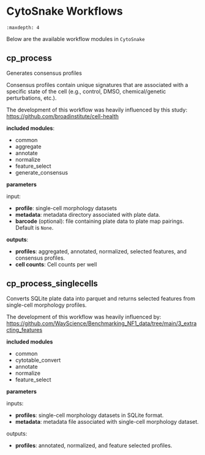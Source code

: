 # CytoSnake Workflows

```{toctree}
:maxdepth: 4
```

Below are the available workflow modules in `CytoSnake`

## cp_process

Generates consensus profiles

Consensus profiles contain unique signatures that are associated with a specific state of the cell (e.g., control, DMSO, chemical/genetic perturbations, etc.).

The development of this workflow was heavily influenced by this study:
<https://github.com/broadinstitute/cell-health>

**included modules**:

- common
- aggregate
- annotate
- normalize
- feature_select
- generate_consensus

**parameters**

input:

- **profile**: single-cell morphology datasets
- **metadata**: metadata directory associated with plate data.
- **barcode** (optional): file containing plate data to plate map pairings. Default is `None`.

**outputs**:

- **profiles**: aggregated, annotated, normalized, selected features, and consensus profiles.
- **cell counts**: Cell counts per well

## cp_process_singlecells

Converts SQLite plate data into parquet and returns selected features from
single-cell morphology profiles.

The development of this workflow was heavily influenced by:
<https://github.com/WayScience/Benchmarking_NF1_data/tree/main/3_extracting_features>

**included modules**

- common
- cytotable_convert
- annotate
- normalize
- feature_select

**parameters**

inputs:

- **profiles**: single-cell morphology datasets in SQLite format.
- **metadata**: metadata file associated with single-cell morphology dataset.

outputs:

- **profiles**: annotated, normalized, and feature selected profiles.

